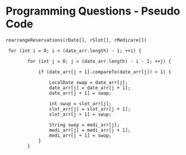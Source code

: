# Programming Questions - Pseudo Code

    rearrangeReservations(rDate[], rSlot[], rMedicare[])

     for (int i = 0; i < (date_arr.length) - 1; ++i) {

            for (int j = 0; j < (date_arr.length) - i - 1; ++j) {

                if (date_arr[j + 1].compareTo(date_arr[j]) < 1) {

                    LocalDate swap = date_arr[j];
                    date_arr[j] = date_arr[j + 1];
                    date_arr[j + 1] = swap;

                    int swup = slot_arr[j];
                    slot_arr[j] = slot_arr[j + 1];
                    slot_arr[j + 1] = swup;

                    String swop = medi_arr[j];
                    medi_arr[j] = medi_arr[j + 1];
                    medi_arr[j + 1] = swop;
                }
            }